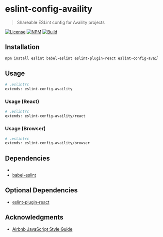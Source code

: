 # eslint-config-availity

> Shareable ESLint config for Availity projects

[![License](https://img.shields.io/badge/license-MIT-blue.svg?style=flat-square&label=license)](http://opensource.org/licenses/MIT)
[![NPM](http://img.shields.io/npm/v/eslint-config-availity.svg?style=flat-square&label=npm)](https://npmjs.org/package/eslint-config-availity)
[![Build](https://img.shields.io/travis/Availity/eslint-config-availity.svg?style=flat-square&label=build)](https://travis-ci.org/Availity/eslint-config-availity)

## Installation

>
```bash
npm install eslint babel-eslint eslint-plugin-react eslint-config-availity --save-dev
```

## Usage

>
```bash
# .eslintrc
extends: eslint-config-availity
```

### Usage (React)

>
```bash
# .eslintrc
extends: eslint-config-availity/react
```

### Usage (Browser)

>
```bash
# .eslintrc
extends: eslint-config-availity/browser
```

## Dependencies
*
* [babel-eslint](https://github.com/babel/babel-eslint)

## Optional Dependencies

* [eslint-plugin-react](https://www.npmjs.com/package/eslint-plugin-react)

## Acknowledgments

+ [Airbnb JavaScript Style Guide](https://github.com/airbnb/javascript)

